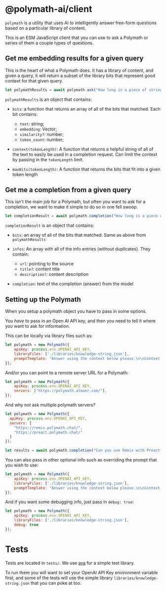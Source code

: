 # @polymath-ai/client

`polymath` is a utility that uses AI to intelligently answer free-form 
questions based on a particular library of content.

This is an ESM JavaScript client that you can use to ask a Polymath or series 
of them a couple types of questions.

## Get me embedding results for a given query

This is the heart of what a Polymath does. It has a library of content, and
given a query, it will return a subset of the library bits that represent
good context for that given query. 

```js
let polymathResults = await polymath.ask("How long is a piece of string?");
```

`polymathResults` is an object that contains:

- `bits`: a function that returns an array of all of the bits that matched. Each bit contains:
  - `text`: string;
  - `embedding`: Vector;
  - `similarity?`: number;
  - `token_count`: number;

- `context(tokenLength)`: A function that returns a helpful string of all of the text to easily be used in 
  a completion request. Can limit the context by passing in the `tokenLength` limit.

- `maxBits(tokenLength)`: A function that returns the bits that fit into a given token length

## Get me a completion from a given query

This isn't the main job for a Polymath, but often you want to ask for a 
completion, we want to make it simple to do so in one fell swoop.

```js
let completionResult = await polymath.completion("How long is a piece of string?");
```

`completionResult` is an object that contains:

- `bits`: an array of all of the bits that matched. Same as above from `polymathResults`

- `infos`: An array with all of the info entries (without duplicates). They contain:
  - `url`: pointing to the source
  - `title?`: content title
  - `description?`: content description

- `completion`: text of the completion (answer) from the model

## Setting up the Polymath

When you setup a polymath object you have to pass in some options.

You *have* to pass in an Open AI API key, and then you need to tell it where you want to ask for information.

This can be locally via library files such as:

```js
let polymath = new Polymath({
    apiKey: process.env.OPENAI_API_KEY,
    libraryFiles: ['./libraries/knowledge-string.json'],
    promptTemplate: "Answer using the context below please.\n\nContext: {context}\n\nQuestion: {prompt}\n\nAnswer:"
});
```

And/or you can point to a remote server URL for a Polymath:

```js
let polymath = new Polymath({
    apiKey: process.env.OPENAI_API_KEY,
    servers: ["https://polymath.almaer.com/"],
});
```

And why not ask multiple polymath servers?

```js
let polymath = new Polymath({
  apiKey: process.env.OPENAI_API_KEY,
  servers: [
    "https://remix.polymath.chat/",
    "https://preact.polymath.chat/"
  ]
});

let results = await polymath.completion("Can you use Remix with Preact?");
```

You can also pass in other optional info such as overriding the prompt that you wish to use:

```js
let polymath = new Polymath({
    apiKey: process.env.OPENAI_API_KEY,
    libraryFiles: ['./libraries/knowledge-string.json'],
    promptTemplate: "Answer using the context below please.\n\nContext: {context}\n\nQuestion: {prompt}\n\nAnswer:"
});
```

And if you want some debugging info, just pass in `debug: true`:

```js
let polymath = new Polymath({
    apiKey: process.env.OPENAI_API_KEY,
    libraryFiles: ['./libraries/knowledge-string.json'],
    debug: true
});
```


# Tests

Tests are located in `tests/`. We use [ava](https://github.com/avajs/ava) for a simple test library.

To run them you will want to set your OpenAI API Key environment variable first, and some of the tests will
use the simple library `libraries/knowledge-string.json` that you can poke at too.
